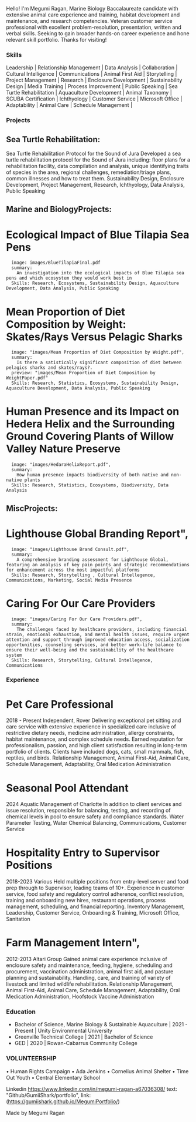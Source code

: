 Hello! I'm Megumi Ragan, Marine Biology Baccalaureate candidate with extensive animal care experience and training, habitat development and maintenance, and research competencies.
Veteran customer service professional with excellent problem-resolution, presentation, written and verbal skills. Seeking to gain broader hands-on career experience and hone relevant skill portfolio.
Thanks for visiting!
 
### Skills
Leadership | Relationship Management | Data Analysis | Collaboration | Cultural Intelligence | Communications | Animal First Aid | Storytelling | Project Management | Research | Enclosure Development | Sustainability Design | Media Training | Process Improvement | Public Speaking | Sea Turtle Rehabilitation | Aquaculture Development | Animal Taxonomy | SCUBA Certification | Ichthyology | Customer Service | Microsoft Office | Adaptability | Animal Care | Schedule Management |

  
### Projects


## Sea Turtle Rehabilitation: 
Sea Turtle Rehabilitation Protocol for the Sound of Jura
Developed a sea turtle rehabilitation protocol for the Sound of Jura including: floor plans for a rehabilitation facility, data compilation and analysis, unique identifying traits of species in the area, regional challenges, remediation/triage plans, common illnesses and how to treat them.
<object data="SeaTurtleJuraProtocolCopy.pdf" width="1000" height="1000" type='application/pdf'/>
Sustainability Design, Enclosure Development, Project Management, Research, Ichthyology, Data Analysis, Public Speaking
  
## Marine and BiologyProjects:
 
# Ecological Impact of Blue Tilapia Sea Pens
      image: images/BlueTilapiaFinal.pdf
      summary:
        An investigation into the ecological impacts of Blue Tilapia sea pens and which ecosystem they would work best in
      Skills: Research, Ecosystems, Sustainability Design, Aquaculture Development, Data Analysis, Public Speaking
      
  # Mean Proportion of Diet Composition by Weight: Skates/Rays Versus Pelagic Sharks
      image: "images/Mean Proportion of Diet Composition by Weight.pdf",
      summary:
        Is there a satistically significant composition of diet between pelagics sharks and skates/rays?.
      preview: "images/Mean Proportion of Diet Composition by WeightPaper.pdf"
      Skills: Research, Statistics, Ecosystems, Sustainability Design, Aquaculture Development, Data Analysis, Public Speaking
      
  # Human Presence and its Impact on Hedera Helix and the Surrounding Ground Covering Plants of Willow Valley Nature Preserve
      image: "images/HedaraHelixReport.pdf",
      summary:
        How human presence impacts biodiversity of both native and non-native plants
      Skills: Research, Statistics, Ecosystems, Biodiversity, Data Analysis
      
##  MiscProjects: 
    
  # Lighthouse Global Branding Report",
      image: "images/Lighthouse Brand Consult.pdf",
      summary:
        A comprehensive branding assessment for Lighthouse Global, featuring an analysis of key pain points and strategic recommendations for enhancement across the most impactful platforms
      Skills: Research, Storytelling , Cultural Intellegence, Communications, Marketing, Social Media Presence
    
  # Caring For Our Care Providers
      image: "images/Caring For Our Care Providers.pdf",
      summary:
        The challenges faced by healthcare providers, including financial strain, emotional exhaustion, and mental health issues, require urgent attention and support through improved education access, socialization opportunities, counseling services, and better work-life balance to ensure their well-being and the sustainability of the healthcare system
      Skills: Research, Storytelling, Cultural Intellegence, Communications
 
### Experience 
  
# Pet Care Professional
  2018 - Present
  Independent, Rover
Delivering exceptional pet sitting and care service with extensive experience in specialized care inclusive of restrictive dietary needs, 
medicine administration, allergy constraints, habitat maintenance, and complex schedule needs. Earned reputation for professionalism, passion, and 
high client satisfaction resulting in long-term portfolio of clients. Clients have included dogs, cats, small mammals, fish, reptiles, and birds.
Relationship Management, Animal First-Aid, Animal Care, Schedule Management, Adaptability, Oral Medication Administration
  
# Seasonal Pool Attendant
2024
Aquatic Management of Charlotte
In addition to client services and issue resolution, responsible for balancing, testing, 
and recording of chemical levels in pool to ensure safety and compliance standards.
Water Parameter Testing, Water Chemical Balancing, Communications, Customer Service

 # Hospitality Entry to Supervisor Positions
2018-2023
Various
Held multiple positions from entry-level server and food prep through to Supervisor, leading teams of 10+.
Experience in customer service, food safety and regulatory control adherence, conflict resolution,
training and onboarding new hires, restaurant operations, process management, scheduling, and financial reporting.
Inventory Management, Leadership, Customer Service, Onboarding & Training, Microsoft Office, Sanitation

# Farm Management Intern",
2012-2013
Altari Group
Gained animal care experience inclusive of enclosure safety and maintenance, feeding, hygiene, scheduling and procurement,
vaccination administration, animal first aid, and pasture planning and sustainability. Handling, care, and training of variety of livestock and limited wildlife rehabilitation.
Relationship Management, Animal First-Aid, Animal Care, Schedule Management, Adaptability, Oral Medication Administration, Hoofstock Vaccine Administration

### Education
- Bachelor of Science, Marine Biology & Sustainable Aquaculture | 2021 - Present | Unity Environmental University
- Greenville Technical College | 2021 |	Bachelor of Science
- GED | 2020 | Rowan-Cabarrus Community College

### VOLUNTEERSHIP
•	Human Rights Campaign
•	Ada Jenkins
•	Cornelius Animal Shelter
•	Time Out Youth
•	Central Elementary School


Linkedin
https://www.linkedin.com/in/megumi-ragan-a67036308/
text: "Github/GumiiShark/portfolio",
link:(https://gumiishark.github.io/MegumiPortfolio/)

Made by Megumi Ragan
  

